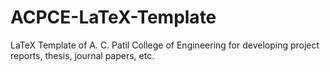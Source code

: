 # ACPCE-LaTeX-Template
LaTeX Template of A. C. Patil College of Engineering for developing project reports, thesis, journal papers, etc.
